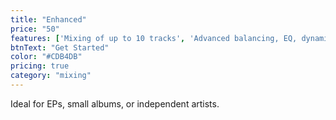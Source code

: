 ```yaml
---
title: "Enhanced"
price: "50"
features: ['Mixing of up to 10 tracks', 'Advanced balancing, EQ, dynamics, and effects.', '2 rounds of revisions for fine-tuning']
btnText: "Get Started"
color: "#CDB4DB"
pricing: true
category: "mixing"
---
```


Ideal for EPs, small albums, or independent artists.